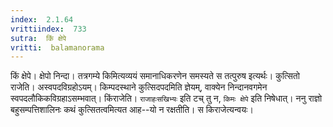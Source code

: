 ```yaml
---
index:  2.1.64
vrittiindex:  733
sutra:  किं क्षेपे
vritti:  balamanorama 
---
```


किं क्षेपे। क्षेपो निन्दा। तत्रगम्ये किमित्यव्ययं समानाधिकरणेन समस्यते स तत्पुरुष इत्यर्थः। कुत्सितो राजेति। अस्वपदविग्रहोऽयम्। किम्पदस्थाने कुत्सिदपदमिति ज्ञेयम्, वाक्येन निन्दानवगमेन स्वपदलौकिकविग्रहाऽसम्भवात्। किंराजेति। `राजाहःसखिभ्यः` इति टच् तु न, `किमः क्षेपे` इति निषेधात्। ननु राज्ञो बहुसम्पत्तिशालिनः कथं कुत्सितत्वमित्यत आह--यो न रक्षतीति। स किराजेत्यन्वयः। 

